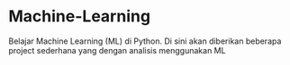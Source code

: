 # Machine-Learning
Belajar Machine Learning (ML) di Python. 
Di sini akan diberikan beberapa project sederhana yang dengan analisis menggunakan ML
